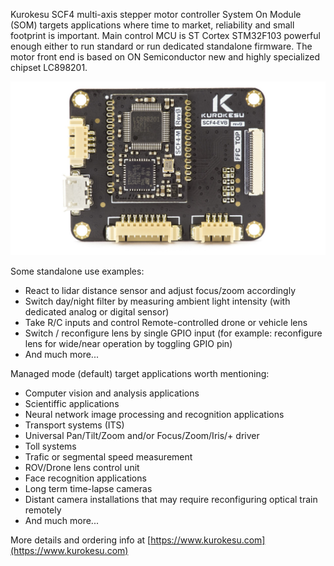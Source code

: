 Kurokesu SCF4 multi-axis stepper motor controller System On Module (SOM) targets applications where time to market, reliability and small footprint is important. Main control MCU is ST Cortex STM32F103 powerful enough either to run standard or run dedicated standalone firmware. The motor front end is based on ON Semiconductor new and highly specialized chipset LC898201. 

![](doc/SCF4_Evaluation_board_with_module_soldered.jpg)

Some standalone use examples:

* React to lidar distance sensor and adjust focus/zoom accordingly
* Switch day/night filter by measuring ambient light intensity (with dedicated analog or digital sensor)
* Take R/C inputs and control Remote-controlled drone or vehicle lens
* Switch / reconfigure lens by single GPIO input (for example: reconfigure lens for wide/near operation by toggling GPIO pin)
* And much more...

Managed mode (default) target applications worth mentioning:

* Computer vision and analysis applications
* Scientiffic applications
* Neural network image processing and recognition applications
* Transport systems (ITS) 
* Universal Pan/Tilt/Zoom and/or Focus/Zoom/Iris/+ driver
* Toll systems
* Trafic or segmental speed measurement
* ROV/Drone lens control unit
* Face recognition applications
* Long term time-lapse cameras
* Distant camera installations that may require reconfiguring optical train remotely
* And much more...

More details and ordering info at [https://www.kurokesu.com](https://www.kurokesu.com)
